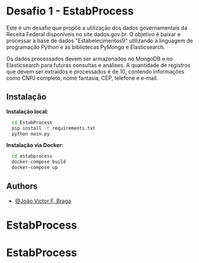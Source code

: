 
# Desafio 1 - EstabProcess

Este é um desafio que propõe a utilização dos dados governamentais da Receita Federal disponíveis no site dados.gov.br. O objetivo é baixar e processar a base de dados "Estabelecimentos9" utilizando a linguagem de programação Python e as bibliotecas PyMongo e Elasticsearch.

Os dados processados devem ser armazenados no MongoDB e no Elasticsearch para futuras consultas e análises. A quantidade de registros que devem ser extraídos e processados é de 10, contendo informações como CNPJ completo, nome fantasia, CEP, telefone e e-mail.

## Instalação


**Instalação local:**

```bash
  cd EstabProcess
  pip install -r requirements.txt
  python main.py
```
    

**Instalação via Docker:**

```bash
  cd estabprocess
  docker-compose build
  docker-compose up
```
## Authors

- [@João Victor F. Braga](https://www.linkedin.com/in/d3moon)

# EstabProcess
# EstabProcess

